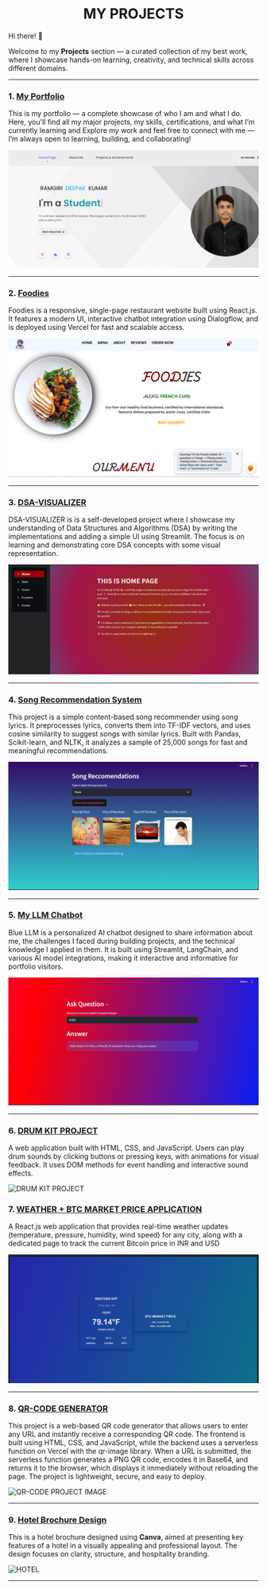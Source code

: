 <h1 align="center"> MY PROJECTS </h1>
Hi there! 👋 

Welcome to my **Projects** section — a curated collection of my best work, where I showcase hands-on learning, creativity, and technical skills across different domains.

----
### 1. [My Portfolio](https://github.com/DEEPAK-RAMGIRI/PORTFOLIO-FINAL)
This is my portfolio — a complete showcase of who I am and what I do.
Here, you'll find all my major projects, my skills, certifications, and what I’m currently learning and Explore my work and feel free to connect with me — I’m always open to learning, building, and collaborating!

![My Portfolio](https://github.com/DEEPAK-RAMGIRI/PORTFOLIO-FINAL/blob/main/my%20portfolio.png)

---
### 2. [Foodies](https://github.com/DEEPAK-RAMGIRI/foodies)
Foodies is a responsive, single-page restaurant website built using React.js. It features a modern UI, interactive chatbot integration using Dialogflow, and is deployed using Vercel for fast and scalable access.

![Foodies ScreenShot](https://github.com/DEEPAK-RAMGIRI/foodies/blob/main/Foodies.png)

---

### 3. [DSA-VISUALIZER](https://github.com/DEEPAK-RAMGIRI/DSA-VISUALIZER/blob/main/README.md)
DSA-VISUALIZER is is a self-developed project where I showcase my understanding of Data Structures and Algorithms (DSA) by writing the implementations and adding a simple UI using Streamlit. The focus is on learning and demonstrating core DSA concepts with some visual representation.

![Dsa project photo](https://github.com/DEEPAK-RAMGIRI/DSA-VISUALIZER/blob/main/page.png)

---

### 4. [Song Recommendation System](https://github.com/DEEPAK-RAMGIRI/Song-Recommendation-System)
This project is a simple content-based song recommender using song lyrics. It preprocesses lyrics, converts them into TF-IDF vectors, and uses cosine similarity to suggest songs with similar lyrics. Built with Pandas, Scikit-learn, and NLTK, it analyzes a sample of 25,000 songs for fast and meaningful recommendations.

![Project Screenshot](https://github.com/DEEPAK-RAMGIRI/Song-Recommendation-System/blob/main/SONG%20RECCOMENDATION.png)

---

### 5. [My LLM Chatbot](https://github.com/DEEPAK-RAMGIRI/llm/tree/main/MyBot)
Blue LLM is a personalized AI chatbot designed to share information about me, the challenges I faced during building projects, and the technical knowledge I applied in them.
It is built using Streamlit, LangChain, and various AI model integrations, making it interactive and informative for portfolio visitors.

![project Photo](https://github.com/DEEPAK-RAMGIRI/llm/blob/main/MyBot/llm.png)

---

### 6. [DRUM KIT PROJECT](https://github.com/DEEPAK-RAMGIRI/PROJECTS/tree/main/GAMES/Drum%20Kit(DOM))
A web application built with HTML, CSS, and JavaScript. Users can play drum sounds by clicking buttons or pressing keys, with animations for visual feedback. It uses DOM methods for event handling and interactive sound effects.

![DRUM KIT PROJECT](https://github.com/DEEPAK-RAMGIRI/PROJECTS/blob/main/GAMES/Drum%20Kit(DOM)/DRUMKIT.png)

### 7. [WEATHER + BTC MARKET PRICE APPLICATION](https://github.com/DEEPAK-RAMGIRI/React/tree/main/weatherandBTC)
A React.js web application that provides real-time weather updates (temperature, pressure, humidity, wind speed) for any city, along with a dedicated page to track the current Bitcoin price in INR and USD

![Weather Application Screenshot](https://github.com/DEEPAK-RAMGIRI/React/blob/main/weatherandBTC/weather%2BBTC.png)  

---

### 8. [QR-CODE GENERATOR](https://github.com/DEEPAK-RAMGIRI/PROJECTS/tree/main/QR-CODE)
This project is a web-based QR code generator that allows users to enter any URL and instantly receive a corresponding QR code. The frontend is built using HTML, CSS, and JavaScript, while the backend uses a serverless function on Vercel with the qr-image library. When a URL is submitted, the serverless function generates a PNG QR code, encodes it in Base64, and returns it to the browser, which displays it immediately without reloading the page. The project is lightweight, secure, and easy to deploy.

![QR-CODE PROJECT IMAGE](https://github.com/DEEPAK-RAMGIRI/PROJECTS/blob/main/QR-CODE/qr-code.png)

---

### 9. [Hotel Brochure Design](https://www.canva.com/design/DAGIq3OqnRM/GYtdP6tfdcAs62uNdLqeNA/edit?utm_content=DAGIq3OqnRM&utm_campaign=designshare&utm_medium=link2&utm_source=sharebutton)
This is a hotel brochure designed using **Canva**, aimed at presenting key features of a hotel in a visually appealing and professional layout. The design focuses on clarity, structure, and hospitality branding.

![HOTEL](https://github.com/DEEPAK-RAMGIRI/PROJECTS/blob/main/HOTEL.png)

---
